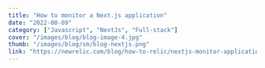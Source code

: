 ```yaml
---
title: "How to monitor a Next.js application"
date: "2022-08-09"
category: ["Javascript", "NextJs", "Full-stack"]
cover: "/images/blog/blog-image-4.jpg"
thumb: "/images/blog/sm/blog-nextjs.png"
link: "https://newrelic.com/blog/how-to-relic/nextjs-monitor-application-data"
---
```


